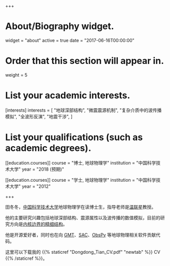 +++
# About/Biography widget.
widget = "about"
active = true
date = "2017-06-16T00:00:00"

# Order that this section will appear in.
weight = 5

# List your academic interests.
[interests]
  interests = [
    "地球深部结构",
    "微震震源机制",
    "复杂介质中的波传播模拟",
    "全波形反演",
    "地震干涉",
  ]

# List your qualifications (such as academic degrees).
[[education.courses]]
  course = "博士, 地球物理学"
  institution = "中国科学技术大学"
  year = "2018 (预期)"

[[education.courses]]
  course = "学士, 地球物理学"
  institution = "中国科学技术大学"
  year = "2012"

+++

田冬冬，[中国科学技术大学](http://www.ustc.edu.cn/)地球物理学在读博士生，指导老师是[温联星](http://geophysics.geo.sunysb.edu/wen/)教授。

他的主要研究兴趣包括地球深部结构、震源属性以及波传播的数值模拟，目前的研究方向是[内核边界的精细结构](research/inner-core-boundary)。

他是开源爱好者，同时也在向 [GMT](http://gmt.soest.hawaii.edu/)、[SAC](https://seiscode.iris.washington.edu/projects/sac)、[ObsPy](http://docs.obspy.org/) 等地球物理相关软件贡献代码。

这里可以下载我的 {{% staticref "Dongdong_Tian_CV.pdf" "newtab" %}} CV {{% /staticref %}}。

